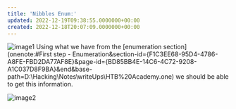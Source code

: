 ```yaml
---
title: 'Nibbles Enum:'
updated: 2022-12-19T09:38:55.0000000+00:00
created: 2022-12-18T20:07:09.0000000+00:00
---
```


![image1](../../../../../_resources/image1-81.png)
Using what we have from the [enumeration section](onenote:#First step - Enumeration&section-id={F1C3EE68-95D4-4786-A8FE-FBD2DA77AF8E}&page-id={BD85BB4E-14C6-4C72-9208-A1C037D8F9BA}&end&base-path=D:\Hacking\Notes\writeUps\HTB%20Academy.one) we should be able to get this information.

![image2](../../../../../_resources/image2-63.png)


